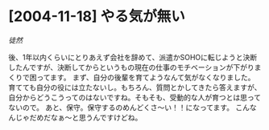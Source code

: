 # [2004-11-18] やる気が無い
_徒然_

後、1年以内くらいにとりあえず会社を辞めて、派遣かSOHOに転じようと決断したんですが、決断してからというもの現在の仕事のモチベーションが下がりまくりで困ってます。
まず、自分の後輩を育てようなんて気がなくなりました。
育てても自分の役には立たないし。もちろん、質問とかしてきたら答えますが、自分からどうこうってのはないですね。そもそも、受動的な人が育つとは思ってないので。
あと、保守。保守するのめんどくさ～い！！になってます。
こんなんじゃだめだなぁ～と思うんですけどね。
